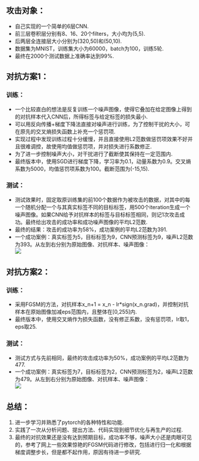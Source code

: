 ## 攻击对象：
* 自己实现的一个简单的6层CNN.
* 前三层卷积层分别有8、16、20个filters，大小均为(5,5).  
* 后两层全连接层大小分别为(320,50)和(50,10).
* 数据集为MNIST，训练集大小为60000，batch为100，训练5轮.
* 最终在2000个测试数据上准确率达到99%.

## 对抗方案1：
### 训练：
* 一个比较直白的想法是反复训练一个噪声图像，使得它叠加在给定图像上得到的对抗样本代入CNN后，所得标签与给定标签的损失最小.
* 可以用反向传播+梯度下降法直接对噪声进行训练，为了控制干扰的大小，可在原先的交叉熵损失函数上补充一个惩罚项.
* 实现过程中发现训练过程十分缓慢，并且直接使用L2范数做惩罚项效果不好并且很难调控，故使用均值做惩罚项，并对损失进行系数修正.
* 为了进一步控制噪声大小，对干扰进行了截断使其保持在一定范围内.
* 最终版本中，使用SGD进行梯度下降，学习率为0.1，动量系数为0.9。交叉熵系数为5000，均值惩罚项系数为100。截断范围为(-15,15).
### 测试：
* 测试效果时，固定取原训练集的前100个数据作为被攻击的数据，对其中的每一个随机分配一个与其真实标签不同的目标标签，用500个iteration生成一个噪声图像。如果CNN给予对抗样本的标签与目标标签相同，则记1次攻击成功。最终给出攻击的成功率和成功噪声图像的平均L2范数.
* 最终的结果：攻击的成功率为58%，成功案例的平均L2范数为391.
* 一个成功案例：真实标签为5，目标标签为9，CNN预测标签为9，噪声L2范数为393。从左到右分别为原始图像、对抗样本、噪声图像：  
![](https://raw.githubusercontent.com/Cei1ing/AIClub2018_CV/master/Adversarial%20Examples/adversarial_v1.JPG)  

## 对抗方案2：
### 训练：
* 采用FGSM的方法，对抗样本x_n+1 = x_n - lr\*sign(x_n.grad)，并控制对抗样本在原始图像加减eps范围内，且整体在[0,255]内.
* 最终版本中，使用交叉熵作为损失函数，没有修正系数，没有惩罚项，lr取1，eps取25.
### 测试：
* 测试方式与先前相同，最终的攻击成功率为50%，成功案例的平均L2范数为477.
* 一个成功案例：真实标签为7，目标标签为2，CNN预测标签为2，噪声L2范数为479。从左到右分别为原始图像、对抗样本、噪声图像：  
![](https://raw.githubusercontent.com/Cei1ing/AIClub2018_CV/master/Adversarial%20Examples/adversarial_v2.JPG)  

## 总结：
1. 进一步学习并熟悉了pytorch的各种特性和功能.
2. 实践了一次从分析问题、提出方法、代码实现到细节优化与再生产的过程.
3. 最终的对抗效果还是没有达到预期目标，成功率不够，噪声大小还是肉眼可见的，参考了网上一些效果惊艳的FGSM代码进行修改，包括进行归一化和根据梯度调整步长，但是都不起作用，原因有待进一步研究.
